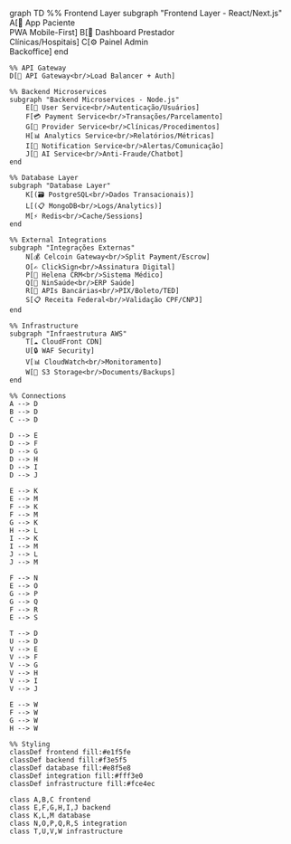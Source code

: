 graph TD
    %% Frontend Layer
    subgraph "Frontend Layer - React/Next.js"
        A[📱 App Paciente<br/>PWA Mobile-First] 
        B[💼 Dashboard Prestador<br/>Clínicas/Hospitais]
        C[⚙️ Painel Admin<br/>Backoffice]
    end

    %% API Gateway
    D[🚪 API Gateway<br/>Load Balancer + Auth]

    %% Backend Microservices
    subgraph "Backend Microservices - Node.js"
        E[👤 User Service<br/>Autenticação/Usuários]
        F[💳 Payment Service<br/>Transações/Parcelamento]
        G[🏥 Provider Service<br/>Clínicas/Procedimentos]
        H[📊 Analytics Service<br/>Relatórios/Métricas]
        I[🔔 Notification Service<br/>Alertas/Comunicação]
        J[🤖 AI Service<br/>Anti-Fraude/Chatbot]
    end

    %% Database Layer
    subgraph "Database Layer"
        K[(🗃️ PostgreSQL<br/>Dados Transacionais)]
        L[(📋 MongoDB<br/>Logs/Analytics)]
        M[⚡ Redis<br/>Cache/Sessions]
    end

    %% External Integrations
    subgraph "Integrações Externas"
        N[💰 Celcoin Gateway<br/>Split Payment/Escrow]
        O[✍️ ClickSign<br/>Assinatura Digital]
        P[🏥 Helena CRM<br/>Sistema Médico]
        Q[🏥 NinSaúde<br/>ERP Saúde]
        R[🏦 APIs Bancárias<br/>PIX/Boleto/TED]
        S[📋 Receita Federal<br/>Validação CPF/CNPJ]
    end

    %% Infrastructure
    subgraph "Infraestrutura AWS"
        T[☁️ CloudFront CDN]
        U[🔒 WAF Security]
        V[📊 CloudWatch<br/>Monitoramento]
        W[💾 S3 Storage<br/>Documents/Backups]
    end

    %% Connections
    A --> D
    B --> D
    C --> D
    
    D --> E
    D --> F
    D --> G
    D --> H
    D --> I
    D --> J
    
    E --> K
    E --> M
    F --> K
    F --> M
    G --> K
    H --> L
    I --> K
    I --> M
    J --> L
    J --> M
    
    F --> N
    E --> O
    G --> P
    G --> Q
    F --> R
    E --> S
    
    T --> D
    U --> D
    V --> E
    V --> F
    V --> G
    V --> H
    V --> I
    V --> J
    
    E --> W
    F --> W
    G --> W
    H --> W

    %% Styling
    classDef frontend fill:#e1f5fe
    classDef backend fill:#f3e5f5
    classDef database fill:#e8f5e8
    classDef integration fill:#fff3e0
    classDef infrastructure fill:#fce4ec

    class A,B,C frontend
    class E,F,G,H,I,J backend
    class K,L,M database
    class N,O,P,Q,R,S integration
    class T,U,V,W infrastructure